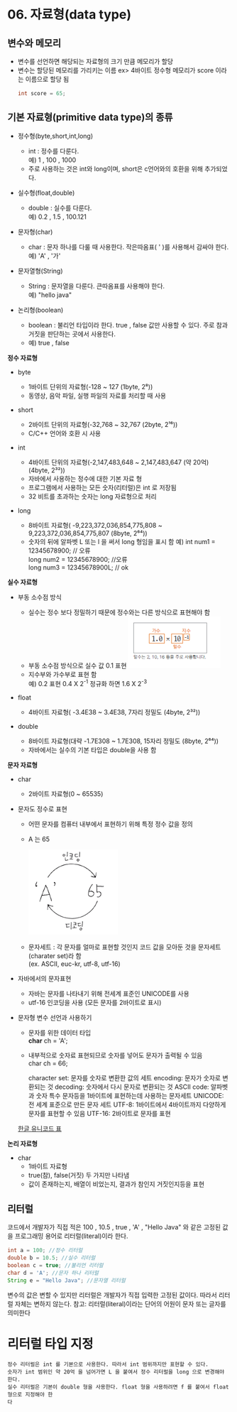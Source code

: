 # 06. 자료형(data type) 

## 변수와 메모리
  * 변수를 선언하면 해당되는 자료형의 크기 만큼 메모리가 할당
  * 변수는 할당된 메모리를 가리키는 이름
  ex> 4바이트 정수형 메모리가 score 이라는 이름으로 할당 됨
    ```java
   	int score = 65; 
     ```
    

## 기본 자료형(primitive data type)의 종류

   * 정수형(byte,short,int,long) 
      + int : 정수를 다룬다. <br>
        예) 1 , 100 , 1000
      + 주로 사용하는 것은 int와 long이며, short은 c언어와의 호환을 위해 추가되었다.  
   * 실수형(float,double) 
      + double : 실수를 다룬다.<br>
        예) 0.2 , 1.5 , 100.121
   
  * 문자형(char) 
    + char : 문자 하나를 다룰 때 사용한다. 작은따옴표( ' )를 사용해서 감싸야 한다.<br>
      예) 'A' , '가'
 
  * 문자열형(String)		
    + String : 문자열을 다룬다. 큰따옴표를 사용해야 한다. <br> 
      예) "hello java"
 
  * 논리형(boolean)
     + boolean : 불리언 타입이라 한다. true , false 값만 사용할 수 있다. 주로 참과 거짓을 판단하는 곳에서 사용한다.
     +  예) true , false
   
**정수 자료형**

  * byte 
     + 1바이트 단위의 자료형(-128 ~ 127 (1byte, 2⁸))
     + 동영상, 음악 파일, 실행 파일의 자료를 처리할 때 사용
  * short 
     + 2바이트 단위의 자료형(-32,768 ~ 32,767 (2byte, 2¹⁶))
     + C/C++ 언어와 호환 시 사용
  * int 
     + 4바이트 단위의 자료형(-2,147,483,648 ~ 2,147,483,647 (약 20억) (4byte, 2³²))
     + 자바에서 사용하는 정수에 대한 기본 자료 형
     + 프로그램에서 사용하는 모든 숫자(리터럴)은 int 로 저장됨
     + 32 비트를 초과하는 숫자는 long 자료형으로 처리

  * long
     + 8바이트 자료형( -9,223,372,036,854,775,808 ~ 9,223,372,036,854,775,807 (8byte, 2⁶⁴))
     + 숫자의 뒤에 알파벳 L 또는 l 을 써서 long 형임을 표시 함
      예)   int  num1  =  12345678900; // 오류 <br>
           long num2   =  12345678900; //오류 <br>
           long num3   =  12345678900L; // ok

	
**실수 자료형**

  * 부동 소수점 방식
     +  실수는 정수 보다 정밀하기 때문에 정수와는 다른 방식으로 표현해야 함
     +  부동 소수점 방식으로 실수 값 0.1 표현 
       ![변수자료형1](./image/변수자료형1.png)
     +  지수부와 가수부로 표현 함<br>
       예) 0.2 표현 0.4 X 2<sup>-1</sup>  정규화 하면 1.6 X 2<sup>-3</sup> 

  * float  
     -  4바이트 자료형( -3.4E38 ~ 3.4E38, 7자리 정밀도 (4byte, 2³²))
  * double 
     - 8바이트 자료형(대략 -1.7E308 ~ 1.7E308, 15자리 정밀도 (8byte, 2⁶⁴))
     - 자바에서는 실수의 기본 타입은 double을 사용 함
   

**문자 자료형**

  * char  
    + 2바이트 자료형(0 ~ 65535)
	
  * 문자도 정수로 표현
 
    + 어떤 문자를 컴퓨터 내부에서 표현하기 위해 특정 정수 값을 정의
    + A 는 65<br>
    
        ![변수자료형2](./image/변수자료형2.PNG)

    + 문자세트 : 각 문자를 얼마로 표현할 것인지 코드 값을 모아둔 것을 문자세트(charater set)라 함 <br>
            (ex. ASCII, euc-kr, utf-8, utf-16)

 * 자바에서의 문자표현
    + 자바는 문자를  나타내기 위해 전세계 표준인 UNICODE를 사용
    + utf-16 인코딩을 사용 (모든 문자를 2바이트로 표시)


  * 문자형 변수 선언과 사용하기
    + 문자를 위한 데이터 타입
      <br> **char** ch = 'A';
    + 내부적으로 숫자료 표현되므로 숫자를 넣어도 문자가 출력될 수 있음 <br>
      char ch = 66;
   
		character set: 문자를 숫자로 변환한 값의 세트
		encoding: 문자가 숫자로 변환되는 것
		decoding: 숫자에서 다시 문자로 변환되는 것
		ASCII code: 알파벳과 숫자 특수 문자등을 1바이트에 표현하는데 사용하는 문자세트
		UNICODE: 전 세계 표준으로 만든 문자 세트
		UTF-8: 1바이트에서 4바이트까지 다양하게 문자를 표현할 수 있음
		UTF-16: 2바이트로 문자를 표현 
   
    [한글 유니코드 표](http://www.unicode.org/charts/PDF/UAC00.pdf)
	
**논리 자료형**

 * char  
    - 1바이트 자료형
    - true(참), false(거짓) 두 가지만 나타냄
    - 값이 존재하는지, 배열이 비었는지, 결과가 참인지 거짓인지등을 표현
	
  
## 리터럴

코드에서 개발자가 직접 적은 100 , 10.5 , true , 'A' , "Hello Java" 와 같은 고정된 값을 프로그래밍 용어로 리터럴(literal)이라 한다. 
```java
int a = 100; //정수 리터럴
double b = 10.5; //실수 리터럴
boolean c = true; //불리언 리터럴
char d = 'A'; //문자 하나 리터럴
String e = "Hello Java"; //문자열 리터럴 
```
변수의 값은 변할 수 있지만 리터럴은 개발자가 직접 입력한 고정된 값이다. 따라서 리터럴 자체는 변하지 않는다.
참고: 리터럴(literal)이라는 단어의 어원이 문자 또는 글자를 의미한다   
   
# 리터럴 타입 지정
	정수 리터럴은 int 를 기본으로 사용한다. 따라서 int 범위까지만 표현할 수 있다. 
	숫자가 int 범위인 약 20억 을 넘어가면 L 을 붙여서 정수 리터럴을 long 으로 변경해야 한다.
	실수 리터럴은 기본이 double 형을 사용한다. float 형을 사용하려면 f 를 붙여서 float 형으로 지정해야 한
	다   
